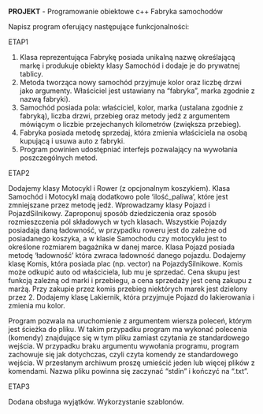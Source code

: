 <b>PROJEKT</b> - Programowanie obiektowe c++
Fabryka samochodów

Napisz program oferujący następujące funkcjonalności:

ETAP1
1. Klasa reprezentująca Fabrykę posiada unikalną nazwę określającą markę i produkuje
obiekty klasy Samochód i dodaje je do prywatnej tablicy.
2. Metoda tworząca nowy samochód przyjmuje kolor oraz liczbę drzwi jako argumenty.
Właściciel jest ustawiany na “fabryka”, marka zgodnie z nazwą fabryki).
3. Samochód posiada pola: właściciel, kolor, marka (ustalana zgodnie z fabryką), liczba
drzwi, przebieg oraz metody jedź z argumentem mówiącym o liczbie przejechanych
kilometrów (zwiększa przebieg).
4. Fabryka posiada metodę sprzedaj, która zmienia właściciela na osobą kupującą i usuwa
auto z fabryki.
5. Program powinien udostępniać interfejs pozwalający na wywołania poszczególnych
metod.

ETAP2

Dodajemy klasy Motocykl i Rower (z opcjonalnym koszykiem). Klasa Samochód i Motocykl mają
dodatkowo pole ‘ilość_paliwa’, które jest zmniejszane przez metodę jedź. Wprowadzamy klasy
Pojazd i PojazdSilnikowy. Zaproponuj sposób dziedziczenia oraz sposób rozmieszczenia pól
składowych w tych klasach. Wszystkie Pojazdy posiadają daną ładowność, w przypadku roweru
jest do zależne od posiadanego koszyka, a w klasie Samochodu czy motocyklu jest to
określone rozmiarem bagażnika w danej marce. Klasa Pojazd posiada metodę ‘ładowność’
która zwraca ładowność danego pojazdu.
Dodajemy klasę Komis, która posiada plac (np. vector) na PojazdySilnikowe. Komis może
odkupić auto od właściciela, lub mu je sprzedać. Cena skupu jest funkcją zależną od marki i
przebiegu, a cena sprzedaży jest ceną zakupu z marżą. Przy zakupie przez komis przebieg
niektórych marek jest dzielony przez 2.
Dodajemy klasę Lakiernik, która przyjmuje Pojazd do lakierowania i zmienia mu kolor.

Program pozwala na uruchomienie z argumentem wiersza poleceń, którym jest ścieżka
do pliku. W takim przypadku program ma wykonać polecenia (komendy) znajdujące się w tym
pliku zamiast czytania ze standardowego wejścia. W przypadku braku argumentu wywołania
programu, program zachowuje się jak dotychczas, czyli czyta komendy ze standardowego
wejścia. W przesłanym archiwum proszę umieścić jeden lub więcej plików z komendami. Nazwa
pliku powinna się zaczynać “stdin” i kończyć na “.txt”.


ETAP3

Dodana obsługa wyjątków. Wykorzystanie szablonów.
